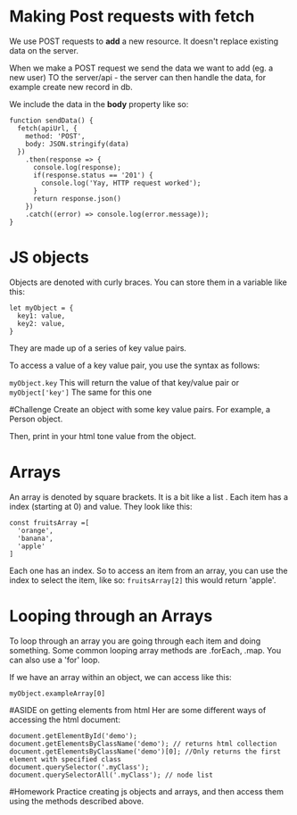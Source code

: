 # Making Post requests with fetch

We use POST requests to **add** a new resource. It doesn't replace existing data on the server.

When we make a POST request we send the data we want to add (eg. a new user) TO the server/api - the server can then handle the data, for example create new record in db.

We include the data in the **body** property like so:

```
function sendData() {
  fetch(apiUrl, {
    method: 'POST',
    body: JSON.stringify(data)
  })
    .then(response => {
      console.log(response);
      if(response.status == '201') {
        console.log('Yay, HTTP request worked');
      }
      return response.json()
    })
    .catch((error) => console.log(error.message));
}

```

# JS objects

Objects are denoted with curly braces. You can store them in a variable like this:
```
let myObject = {
  key1: value,
  key2: value,
}
```
They are made up of a series of key value pairs.

To access a value of a key value pair, you use the syntax as follows:

`myObject.key`  This will return the value of that key/value pair
or
`myObject['key']`  The same for this one

#Challenge
Create an object with some key value pairs. For example, a Person object.

Then, print in your html tone value from the object.


# Arrays

An array is denoted by square brackets. It is a bit like a list . Each item has a index (starting at 0) and value. They look like this:
```
const fruitsArray =[
  'orange',  
  'banana',
  'apple'
]
```
Each one has an index. So to access an item from an array, you can use the index to select the item, like so:
`fruitsArray[2]` this would return 'apple'.

# Looping through an Arrays
To loop through an array you are going through each item and doing something.
Some common looping array methods are .forEach, .map. You can also use a 'for' loop.

If we have an array within an object, we can access like this:

```
myObject.exampleArray[0]
```

#ASIDE on getting elements from html
Her are some different ways of accessing the html document:
```
document.getElementById('demo');
document.getElementsByClassName('demo'); // returns html collection
document.getElementsByClassName('demo')[0]; //Only returns the first element with specified class
document.querySelector('.myClass');
document.querySelectorAll('.myClass'); // node list
```

#Homework
Practice creating js objects and arrays, and then access them using the methods described above.
